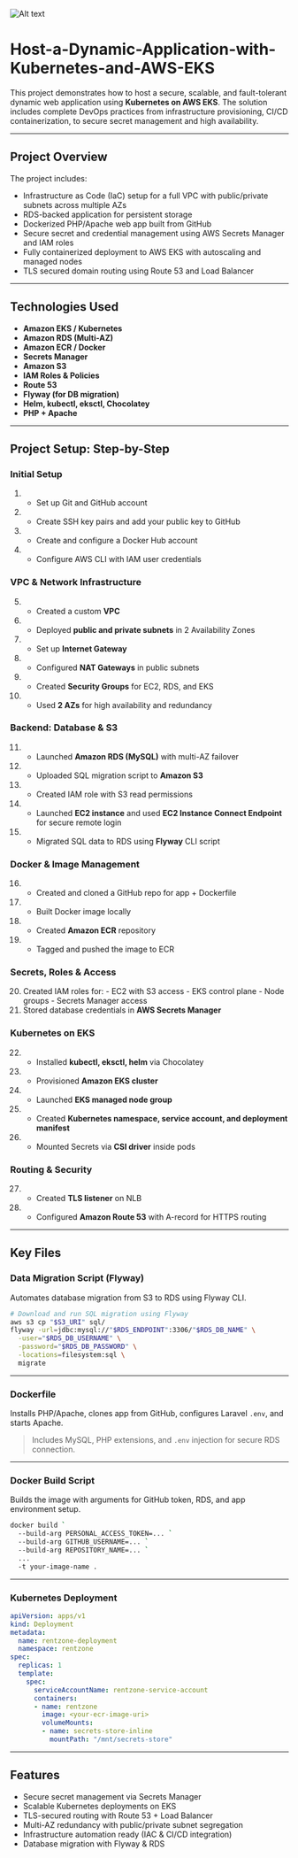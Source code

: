 ![Alt text](/5._Host_a_Dynamic_Web_App_on_AWS_with_Kubernetes_and_Amazon_EKS.png)

# Host-a-Dynamic-Application-with-Kubernetes-and-AWS-EKS

This project demonstrates how to host a secure, scalable, and fault-tolerant dynamic web application using **Kubernetes on AWS EKS**. The solution includes complete DevOps practices from infrastructure provisioning, CI/CD containerization, to secure secret management and high availability.

---

##  Project Overview

The project includes:

- Infrastructure as Code (IaC) setup for a full VPC with public/private subnets across multiple AZs
- RDS-backed application for persistent storage
- Dockerized PHP/Apache web app built from GitHub
- Secure secret and credential management using AWS Secrets Manager and IAM roles
- Fully containerized deployment to AWS EKS with autoscaling and managed nodes
- TLS secured domain routing using Route 53 and Load Balancer

---

##  Technologies Used

- **Amazon EKS / Kubernetes**
- **Amazon RDS (Multi-AZ)**
- **Amazon ECR / Docker**
- **Secrets Manager**
- **Amazon S3**
- **IAM Roles & Policies**
- **Route 53**
- **Flyway (for DB migration)**
- **Helm, kubectl, eksctl, Chocolatey**
- **PHP + Apache**

---

##  Project Setup: Step-by-Step

###  Initial Setup

1. - Set up Git and GitHub account  
2. - Create SSH key pairs and add your public key to GitHub  
3. - Create and configure a Docker Hub account  
4. - Configure AWS CLI with IAM user credentials  

###  VPC & Network Infrastructure

5. - Created a custom **VPC**  
6. - Deployed **public and private subnets** in 2 Availability Zones  
7. - Set up **Internet Gateway**  
8. - Configured **NAT Gateways** in public subnets  
9. - Created **Security Groups** for EC2, RDS, and EKS  
10. - Used **2 AZs** for high availability and redundancy  

###  Backend: Database & S3

11. - Launched **Amazon RDS (MySQL)** with multi-AZ failover  
12. - Uploaded SQL migration script to **Amazon S3**  
13. - Created IAM role with S3 read permissions  
14. - Launched **EC2 instance** and used **EC2 Instance Connect Endpoint** for secure remote login  
15. - Migrated SQL data to RDS using **Flyway** CLI script  

###  Docker & Image Management

16. - Created and cloned a GitHub repo for app + Dockerfile  
17. - Built Docker image locally  
18. - Created **Amazon ECR** repository  
19. - Tagged and pushed the image to ECR  

###  Secrets, Roles & Access

20.  Created IAM roles for:
    - EC2 with S3 access
    - EKS control plane
    - Node groups
    - Secrets Manager access  
21.  Stored database credentials in **AWS Secrets Manager**

###  Kubernetes on EKS

22. - Installed **kubectl, eksctl, helm** via Chocolatey  
23. - Provisioned **Amazon EKS cluster**  
24. - Launched **EKS managed node group**  
25. - Created **Kubernetes namespace, service account, and deployment manifest**  
26. - Mounted Secrets via **CSI driver** inside pods  

###  Routing & Security

27. - Created **TLS listener** on NLB  
28. - Configured **Amazon Route 53** with A-record for HTTPS routing  

---

##  Key Files

###  Data Migration Script (Flyway)

Automates database migration from S3 to RDS using Flyway CLI.

```bash
# Download and run SQL migration using Flyway
aws s3 cp "$S3_URI" sql/
flyway -url=jdbc:mysql://"$RDS_ENDPOINT":3306/"$RDS_DB_NAME" \
  -user="$RDS_DB_USERNAME" \
  -password="$RDS_DB_PASSWORD" \
  -locations=filesystem:sql \
  migrate
```

---

###  Dockerfile

Installs PHP/Apache, clones app from GitHub, configures Laravel `.env`, and starts Apache.

> Includes MySQL, PHP extensions, and `.env` injection for secure RDS connection.

---

###  Docker Build Script

Builds the image with arguments for GitHub token, RDS, and app environment setup.

```bash
docker build `
  --build-arg PERSONAL_ACCESS_TOKEN=... `
  --build-arg GITHUB_USERNAME=... `
  --build-arg REPOSITORY_NAME=... `
  ...
  -t your-image-name .
```

---

###  Kubernetes Deployment

```yaml
apiVersion: apps/v1
kind: Deployment
metadata:
  name: rentzone-deployment
  namespace: rentzone
spec:
  replicas: 1
  template:
    spec:
      serviceAccountName: rentzone-service-account
      containers:
      - name: rentzone
        image: <your-ecr-image-uri>
        volumeMounts:
        - name: secrets-store-inline
          mountPath: "/mnt/secrets-store"
```

---

##  Features

-  Secure secret management via Secrets Manager
-  Scalable Kubernetes deployments on EKS
-  TLS-secured routing with Route 53 + Load Balancer
-  Multi-AZ redundancy with public/private subnet segregation
-  Infrastructure automation ready (IAC & CI/CD integration)
-  Database migration with Flyway & RDS
